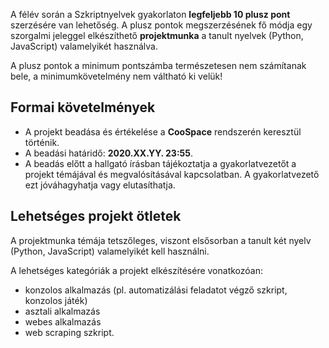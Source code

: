 <style>
	h1:first-of-type { display: none; }
</style>

# Szkriptnyelvek gyakorlat - Szorgalmi projektmunka

A félév során a Szkriptnyelvek gyakorlaton **legfeljebb 10 plusz pont** szerzésére van lehetőség. A plusz pontok megszerzésének fő módja egy szorgalmi jeleggel elkészíthető **projektmunka** a tanult nyelvek (Python, JavaScript) valamelyikét használva.

A plusz pontok a minimum pontszámba természetesen nem számítanak bele, a minimumkövetelmény nem váltható ki velük!


## Formai követelmények

* A projekt beadása és értékelése a **CooSpace** rendszerén keresztül történik.
* A beadási határidő: **2020.XX.YY. 23:55**.
* A beadás előtt a hallgató írásban tájékoztatja a gyakorlatvezetőt a projekt témájával és megvalósításával kapcsolatban. A gyakorlatvezető ezt jóváhagyhatja vagy elutasíthatja.


## Lehetséges projekt ötletek

A projektmunka témája tetszőleges, viszont elsősorban a tanult két nyelv (Python, JavaScript) valamelyikét kell használni.

A lehetséges kategóriák a projekt elkészítésére vonatkozóan:

* konzolos alkalmazás (pl. automatizálási feladatot végző szkript, konzolos játék)
* asztali alkalmazás
* webes alkalmazás
* web scraping szkript. 